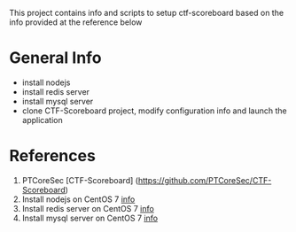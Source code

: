 This project contains info and scripts to setup ctf-scoreboard based on the info provided at the reference below

# General Info
- install nodejs
- install redis server
- install mysql server
- clone CTF-Scoreboard project, modify configuration info and launch the application

# References
1. PTCoreSec [CTF-Scoreboard] (https://github.com/PTCoreSec/CTF-Scoreboard)
2. Install nodejs on CentOS 7 [info](https://github.com/joyent/node/wiki/Installing-Node.js-via-package-manager)
3. Install redis server on CentOS 7 [info](http://sharadchhetri.com/2014/10/04/install-redis-server-centos-7-rhel-7/)
4. Install mysql server on CentOS 7 [info](http://sharadchhetri.com/2014/07/31/how-to-install-mysql-server-5-6-on-centos-7-rhel-7/)
